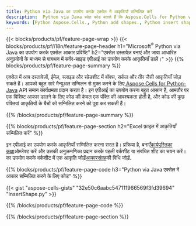 ```yaml
---
title: Python via Java का उपयोग करके एक्सेल में आकृतियाँ सम्मिलित करें
description:  Python via Java स्रोत कोड बताते हैं कि Aspose.Cells for Python via Java लाइब्रेरी का उपयोग करके Microsoft एक्सेल फाइलों में एक आकृति कैसे सम्मिलित करें।
keywords: [Python Aspose.Cells., Python add shapes., Python insert shapes., Python create shapes]
---
```

{{< blocks/products/pf/feature-page-wrap >}}
{{< blocks/products/pf/i18n/feature-page-header h1="Microsoft<sup>&reg;</sup> Python via Java का उपयोग करके एक्सेल आकार प्रविष्टि" h2="एक्सेल दस्तावेज़ बनाएं और जावा आधारित अनुप्रयोगों के माध्यम से पायथन में सर्वर-साइड एपीआई का उपयोग करके आकृतियाँ डालें।" >}}
{{% blocks/products/pf/feature-page-summary %}}

 एक्सेल में आप दस्तावेज़ों, ईमेल, स्लाइड और स्प्रेडशीट में बॉक्स, सर्कल और तीर जैसी आकृतियाँ जोड़ सकते हैं। आपको बहुत सारे मैन्युअल सम्मिलन से मुक्त करने के लिए,[Aspose.Cells for Python-Java](https://releases.aspose.com/cells/python-java) API समान कार्यक्षमता प्रदान करता है। इन एपीआई का उपयोग करना बहुत आसान है, आमतौर पर एक विशिष्ट आकार डालने के लिए कोड की केवल एक पंक्ति की आवश्यकता होती है, और कोड की कुछ पंक्तियां आकृतियों के बैचों को सम्मिलित करने को पूरा कर सकती हैं।

{{% /blocks/products/pf/feature-page-summary %}}

{{% blocks/products/pf/feature-page-section h2="Excel फ़ाइल में आकृतियाँ सम्मिलित करें" %}}

 इन एपीआई का उपयोग करके आकृतियाँ सम्मिलित करना सरल है। प्रक्रिया है, बनाएँ[कार्यपुस्तिका कक्षा](https://reference.aspose.com/cells/python-java/asposecells.api/Workbook)ऑब्जेक्ट करें और उसकी अनुक्रमणिका प्रदान करके पहली वर्कशीट या संबंधित शीट का चयन करें। का उपयोग करके वर्कशीट में एक आकृति जोड़ें[आकारसंग्रह](https://reference.aspose.com/cells/python-java/asposecells.api/ShapeCollection)की विधि जोड़ें.

{{% blocks/products/pf/feature-page-code h3="Python via Java एक्सेल में आकार सम्मिलित करने के लिए कोड" %}}

{{< gist "aspose-cells-gists" "32e50c6aabc547111966569f3fd39694" "InsertShape.py" >}}

{{% /blocks/products/pf/feature-page-code %}}

{{% /blocks/products/pf/feature-page-section %}}
